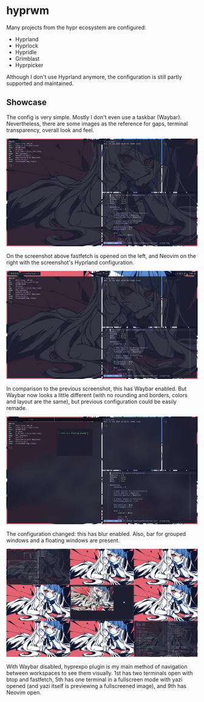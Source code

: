 # hyprwm

Many projects from the hypr ecosystem are configured:

- Hyprland
- Hyprlock
- Hypridle
- Grimblast
- Hyprpicker

Although I don't use Hyprland anymore, the configuration is still partly
supported and maintained.

## Showcase

The config is very simple. Mostly I don't even use a taskbar (Waybar).
Nevertheless, there are some images as the reference for gaps, terminal
transparency, overall look and feel.

![hyprland-01-no-bar](./showcase/hyprland/01-no-bar.png)

On the screenshot above fastfetch is opened on the left, and Neovim on the right
with the screenshot's Hyprland configuration.

![hyprland-02-waybar](./showcase/hyprland/02-waybar.png)

In comparison to the previous screenshot, this has Waybar enabled. But Waybar
now looks a little different (with no rounding and borders, colors and layout
are the same), but previous configuration could be easily remade.

![hyprland-03-blur+group+floating](./showcase/hyprland/03-blur+group+floating.png)

The configuration changed: this has blur enabled. Also, bar for grouped windows
and a floating windows are present.

![hyprland-04-hyprexpo](./showcase/hyprland/04-hyprexpo.png)

With Waybar disabled, hyprexpo plugin is my main method of navigation between
workspaces to see them visually. 1st has two terminals open with btop and
fastfetch, 5th has one terminal in a fullscreen mode with yazi opened (and yazi
itself is previewing a fullscreened image), and 9th has Neovim open.

